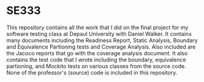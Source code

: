 # SE333
This repository contains all the work that I did on the final project for my software testing class at Depaul University with Daniel Walker. 
It contains many documents including the Readiness Report, Static Analysis, Boundary and Equivalence Partioning tests and Coverage Analysis. Also included are the Jacoco reports that go with the coverage analysis document. 
It also contains the test code that I wrote including the boundary, equivalence partioning, and Mockito tests on various classes from the source code. 
None of the professor's (source) code is included in this repository.
